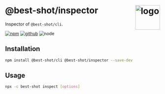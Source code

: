 # @best-shot/inspector <img src="https://cdn.jsdelivr.net/gh/best-shot/best-shot/packages/core/logo.svg" alt="logo" height="80" align="right">

Inspector of `@best-shot/cli`.

[![npm][npm-badge]][npm-url]
[![github][github-badge]][github-url]
![node][node-badge]

[npm-url]: https://www.npmjs.com/package/@best-shot/inspector
[npm-badge]: https://img.shields.io/npm/v/@best-shot/inspector.svg?style=flat-square&logo=npm
[github-url]: https://github.com/best-shot/best-shot/tree/master/packages/inspector
[github-badge]: https://img.shields.io/npm/l/@best-shot/inspector.svg?style=flat-square&colorB=blue&logo=github
[node-badge]: https://img.shields.io/node/v/@best-shot/inspector.svg?style=flat-square&colorB=green&logo=node.js

## Installation

```bash
npm install @best-shot/cli @best-shot/inspector --save-dev
```

## Usage

```bash
npx -c best-shot inspect [options]
```
